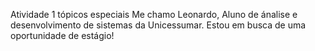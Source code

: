 Atividade 1 tópicos especiais
Me chamo Leonardo, Aluno de ánalise e desenvolvimento de sistemas da Unicessumar. Estou em busca de uma oportunidade de estágio!
